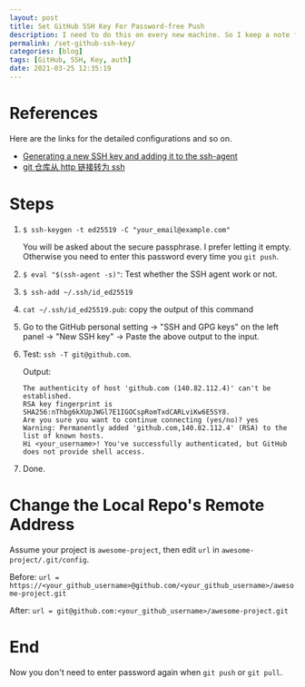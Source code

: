 ```yaml
---
layout: post
title: Set GitHub SSH Key For Password-free Push
description: I need to do this on every new machine. So I keep a note for my quick reference.
permalink: /set-github-ssh-key/
categories: [blog]
tags: [GitHub, SSH, Key, auth]
date: 2021-03-25 12:35:19
---
```


# References

Here are the links for the detailed configurations and so on.

-   [Generating a new SSH key and adding it to the ssh-agent](https://docs.github.com/en/github/authenticating-to-github/generating-a-new-ssh-key-and-adding-it-to-the-ssh-agent)
-   [git 仓库从 http 链接转为 ssh](https://blog.csdn.net/xl_1851252/article/details/81274721)

# Steps

1.  `$ ssh-keygen -t ed25519 -C "your_email@example.com"`
    
    You will be asked about the secure passphrase. I prefer letting it empty. Otherwise you need to enter this password every time you `git push`.

2.  `$ eval "$(ssh-agent -s)"`: Test whether the SSH agent work or not.
3.  `$ ssh-add ~/.ssh/id_ed25519`
4.  `cat ~/.ssh/id_ed25519.pub`: copy the output of this command
5.  Go to the GitHub personal setting -> "SSH and GPG keys" on the left panel -> "New SSH key" -> Paste the above output to the input.
6.  Test: `ssh -T git@github.com`.
    
    Output:
    
    ```shell
    The authenticity of host 'github.com (140.82.112.4)' can't be established.
    RSA key fingerprint is SHA256:nThbg6kXUpJWGl7E1IGOCspRomTxdCARLviKw6E5SY8.
    Are you sure you want to continue connecting (yes/no)? yes
    Warning: Permanently added 'github.com,140.82.112.4' (RSA) to the list of known hosts.
    Hi <your_username>! You've successfully authenticated, but GitHub does not provide shell access.
    ```

7.  Done.

# Change the Local Repo's Remote Address

Assume your project is `awesome-project`, then edit `url` in `awesome-project/.git/config`.

Before: `url = https://<your_github_username>@github.com/<your_github_username>/awesome-project.git`

After: `url = git@github.com:<your_github_username>/awesome-project.git`

# End

Now you don't need to enter password again when `git push` or `git pull`.
